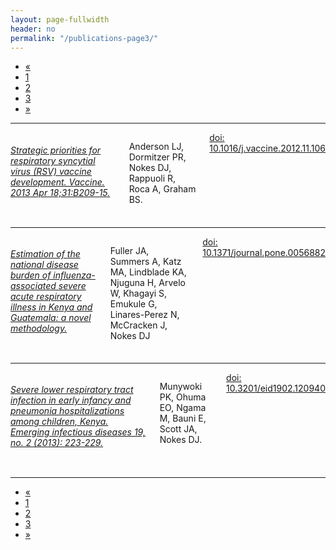 ```yaml
---
layout: page-fullwidth
header: no
permalink: "/publications-page3/"
---
```


<!-- pagination ...check customisation in _settings_global.scss -->
<div class="row right">
<div class="pagination-centered">
  <ul class="inline-list">
    <li class="arrow unavailable"><a href="{{ site.url }}/publications-page2">&laquo;</a></li>
    <li><a href="{{ site.url }}/publications">1</a></li>
    <li><a href="{{ site.url }}/publications-page2">2</a></li>
    <li class="current"><a href="{{ site.url }}/publications-page3">3</a></li>
   <!-- <li><a href="">4</a></li>
    <li class="unavailable"><a href="">&hellip;</a></li>
    <li><a href="">12</a></li>
    <li><a href="">13</a></li> -->
    <li class="arrow"><a href="">&raquo;</a></li>
  </ul>
</div>
</div>

<hr>

<div class="row">
<div class="small-9 columns">
<h6><a href="https://www.ncbi.nlm.nih.gov/pubmed/23598484" target="_blank">Strategic priorities for respiratory syncytial virus (RSV) vaccine development. Vaccine. 2013 Apr 18;31:B209-15. </a></h6>
<p>Anderson LJ, Dormitzer PR, Nokes DJ, Rappuoli R, Roca A, Graham BS.</p>
<div class="small-12 columns">
<!-- <div class="small-2 columns left">
<a href="https://www.ncbi.nlm.nih.gov/pubmed/23598484" target="_blank">Pubmed</a>  
</div>
<div class="small-3 columns left">
<a href="https://scholar.google.com/scholar?q=Strategic+priorities+for+respiratory+syncytial+virus+%28RSV%29+vaccine+development&btnG=&hl=en&as_sdt=0%2C5" target="_blank">Google Scholar</a>
</div> -->
<div class="small-5 columns left">
<a href="https://dx.doi.org/10.1016/j.vaccine.2012.11.106" target="_blank">doi: 10.1016/j.vaccine.2012.11.106</a>
</div>
</div>
</div>

<div class="small-3 columns">
 <img class="publication" src="{{ site.url }}/images/article_img/anderson-vaccine-2013.png" alt="">
</div>
</div>

<hr>

<div class="row">
<div class="small-9 columns">
<h6><a href="https://www.ncbi.nlm.nih.gov/pubmed/23573177" target="_blank"> Estimation of the national disease burden of influenza-associated severe acute respiratory illness in Kenya and Guatemala: a novel methodology.</a></h6>
<p>Fuller JA, Summers A, Katz MA, Lindblade KA, Njuguna H, Arvelo W, Khagayi S, Emukule G, Linares-Perez N, McCracken J, Nokes DJ</p>
<div class="small-12 columns">
<!-- <div class="small-2 columns left">
<a href="https://www.ncbi.nlm.nih.gov/pubmed/23573177" target="_blank">Pubmed</a>  
</div>
<div class="small-3 columns left">
<a href="https://scholar.google.com/scholar?hl=en&q=Kenya+and+Guatemala%3A+a+novel+methodology.&btnG=&as_sdt=1%2C5&as_sdtp=" target="_blank">Google Scholar</a>
</div> -->
<div class="small-5 columns left">
<a href=" http://dx.doi.org/10.1371/journal.pone.0056882" target="_blank">doi: 10.1371/journal.pone.0056882</a>
</div>
</div>
</div>

<div class="small-3 columns">
 <img class="publication" src="{{ site.url }}/images/article_img/Fuller-plosone-2013.png" alt="">
</div>
</div>

<hr>

<div class="row">
<div class="small-9 columns">
<h6><a href="https://www.ncbi.nlm.nih.gov/pubmed/23347702" target="_blank">Severe lower respiratory tract infection in early infancy and pneumonia hospitalizations among children, Kenya. Emerging infectious diseases 19, no. 2 (2013): 223-229.</a></h6>
<p>Munywoki PK, Ohuma EO, Ngama M, Bauni E, Scott JA, Nokes DJ.</p>
<div class="small-12 columns">
<!-- <div class="small-2 columns left">
<a href="https://www.ncbi.nlm.nih.gov/pubmed/23347702" target="_blank">Pubmed</a>  
</div>
<div class="small-3 columns left">
<a href="https://scholar.google.com/scholar?hl=en&q=Severe+lower+respiratory+tract+infection+in+early+infancy+and+pneumonia+hospitalizations+among+children%2C+Kenya.&btnG=&as_sdt=1%2C5&as_sdtp=" target="_blank">Google Scholar</a>
</div> -->
<div class="small-5 columns left">
<a href="http://dx.doi.org/10.3201/eid1902.120940" target="_blank">doi: 10.3201/eid1902.120940</a>
</div>
</div>
</div>

<div class="small-3 columns">
 <img class="publication" src="{{ site.url }}/images/article_img/Munywoki-emerg-2013.png" alt="">
</div>
</div>

<hr>
 
<!-- pagination ...check customisation in _settings_global.scss -->
<div class="row right">
<div class="pagination-centered">
  <ul class="inline-list">
    <li class="arrow unavailable"><a href="{{ site.url }}/publications-page2">&laquo;</a></li>
    <li><a href="{{ site.url }}/publications">1</a></li>
    <li><a href="{{ site.url }}/publications-page2">2</a></li>
    <li class="current"><a href="{{ site.url }}/publications-page3">3</a></li>
   <!-- <li><a href="">4</a></li>
    <li class="unavailable"><a href="">&hellip;</a></li>
    <li><a href="">12</a></li>
    <li><a href="">13</a></li> -->
    <li class="arrow"><a href="">&raquo;</a></li>
  </ul>
</div>
</div>